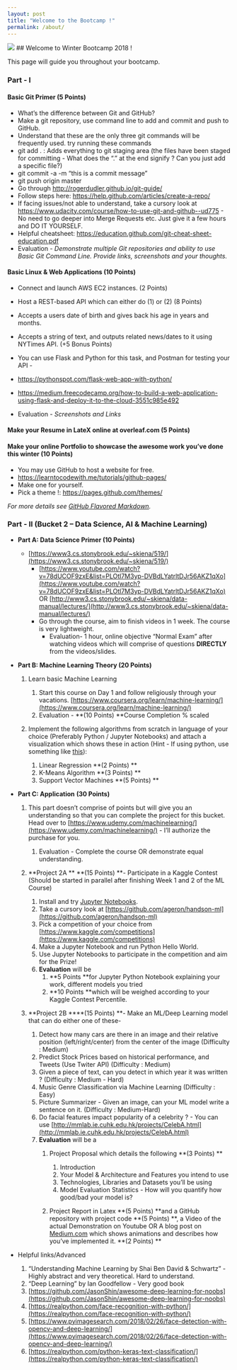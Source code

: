 ```yaml
---
layout: post
title: "Welcome to the Bootcamp !"
permalink: /about/
---
```

<img src="https://wbootcamp.github.io/assets/puppy.png"/>
## Welcome to Winter Bootcamp 2018 !

This page will guide you throughout your bootcamp.

### Part - I

#### Basic Git Primer (5 Points)
- What’s the difference between Git and GitHub?
- Make a git repository, use command line to add and commit and push to GitHub.
- Understand that these are the only three git commands will be frequently used. try running these commands
- git add . : Adds everything to git staging area (the files have been staged for committing - What does the “.” at the end signify ? Can you just add a specific file?)
- git commit -a -m “this is a commit message”
- git push origin master 
- Go through http://rogerdudler.github.io/git-guide/ 
- Follow steps here: https://help.github.com/articles/create-a-repo/ 
- If facing issues/not able to understand, take a cursory look at https://www.udacity.com/course/how-to-use-git-and-github--ud775 - No need to go deeper into Merge Requests etc. Just give it a few hours and DO IT YOURSELF.
- Helpful cheatsheet: https://education.github.com/git-cheat-sheet-education.pdf 
- Evaluation - _Demonstrate multiple Git repositories and ability to use Basic Git Command Line. Provide links, screenshots and your thoughts._



#### Basic Linux & Web Applications (10 Points)
- Connect and launch AWS EC2 instances. (2 Points)
- Host a REST-based API which can either do (1) or (2) (8 Points)
- Accepts a users date of birth and gives back his age in years and months. 
- Accepts a string of text, and outputs related news/dates to it using NYTimes API. (+5 Bonus Points)
- You can use Flask and Python for this task, and Postman for testing your API - 
- https://pythonspot.com/flask-web-app-with-python/
- https://medium.freecodecamp.org/how-to-build-a-web-application-using-flask-and-deploy-it-to-the-cloud-3551c985e492 

- Evaluation - _Screenshots and Links_


#### Make your Resume in LateX online at overleaf.com  (5 Points)


#### Make your online Portfolio to showcase the awesome work you’ve done this winter (10 Points)
- You may use GitHub to host a website for free. 
- https://learntocodewith.me/tutorials/github-pages/ 
- Make one for yourself.
- Pick a theme !: https://pages.github.com/themes/ 

_For more details see [GitHub Flavored Markdown](https://guides.github.com/features/mastering-markdown/)._



### Part - II (Bucket 2 – Data Science, AI & Machine Learning)
- **Part A: Data Science Primer (10 Points)**
    - [https://www3.cs.stonybrook.edu/~skiena/519/](https://www3.cs.stonybrook.edu/~skiena/519/) 
        - [https://www.youtube.com/watch?v=78dUCOF9zxE&list=PLOtl7M3yp-DVBdLYatrltDJr56AKZ1qXo](https://www.youtube.com/watch?v=78dUCOF9zxE&list=PLOtl7M3yp-DVBdLYatrltDJr56AKZ1qXo) OR [http://www3.cs.stonybrook.edu/~skiena/data-manual/lectures/](http://www3.cs.stonybrook.edu/~skiena/data-manual/lectures/) 
        - Go through the course, aim to finish videos in 1 week. The course is very lightweight.
            - Evaluation- 1 hour, online objective “Normal Exam” after watching videos which will comprise of questions **DIRECTLY** from the videos/slides.

- **Part B: Machine Learning Theory (20 Points)**
    1. Learn basic Machine Learning
        1. Start this course on Day 1 and follow religiously through your vacations. [https://www.coursera.org/learn/machine-learning/](https://www.coursera.org/learn/machine-learning/)
        2. Evaluation - **(10 Points) **Course Completion % scaled 

    2. Implement the following algorithms from scratch in language of your choice (Preferably Python / Jupyter Notebooks) and attach a visualization which shows these in action  (Hint - If using python, use something like [this](http://louistiao.me/notes/visualizing-and-animating-optimization-algorithms-with-matplotlib/)):
        1. Linear Regression **(2 Points) **
        2. K-Means Algorithm **(3 Points) **
        3. Support Vector Machines **(5 Points) **

- **Part C: Application** **(30 Points)**
    1. This part doesn’t comprise of points but will give you an understanding so that you can complete the project for this bucket. Head over to [https://www.udemy.com/machinelearning/](https://www.udemy.com/machinelearning/) - I’ll authorize the purchase for you. 
        1. Evaluation - Complete the course OR demonstrate equal understanding.

    2. **Project 2A ** **(15 Points) **- Participate in a Kaggle Contest (Should be started in parallel after finishing Week 1 and 2 of the ML Course)
        1. Install and try [Jupyter Notebooks](https://www.datacamp.com/community/tutorials/tutorial-jupyter-notebook).
        2. Take a cursory look at [https://github.com/ageron/handson-ml](https://github.com/ageron/handson-ml) 
        3. Pick a competition of your choice from [https://www.kaggle.com/competitions](https://www.kaggle.com/competitions) 
        4. Make a Jupyter Notebook and run Python Hello World.
        5. Use Jupyter Notebooks to participate in the competition and aim for the Prize!
        6. **Evaluation** will be 
            1. **5 Points **for Jupyter Python Notebook explaining your work, different models you tried
            2. **10 Points **which will be weighed according to your Kaggle Contest Percentile.

    3. **Project 2B ****(15 Points) **- Make an ML/Deep Learning model that can do either one of these-
        1. Detect how many cars are there in an image and their relative position (left/right/center) from the center of the image (Difficulty : Medium)
        2. Predict Stock Prices based on historical performance, and Tweets (Use Twiter API) (Difficulty : Medium)
        3. Given a piece of text, can you detect in which year it was written ? (Difficulty : Medium - Hard)
        4. Music Genre Classification via Machine Learning (Difficulty : Easy)
        5. Picture Summarizer - Given an image, can your ML model write a sentence on it. (Difficulty : Medium-Hard)
        6. Do facial features impact popularity of a celebrity ? - You can use [http://mmlab.ie.cuhk.edu.hk/projects/CelebA.html](http://mmlab.ie.cuhk.edu.hk/projects/CelebA.html) 
        7. **Evaluation** will be a 
            1. Project Proposal which details the following **(3 Points) ** 
                1. Introduction
                2. Your Model & Architecture and Features you intend to use
                3. Technologies, Libraries and Datasets you’ll be using
                4. Model Evaluation Statistics - How will you quantify how good/bad your model is?

            2. Project Report in Latex **(5 Points) **and a GitHub repository with project code **(5 Points) **, a Video of the actual Demonstration on Youtube OR A blog post on [Medium.com](http://medium.com/) which shows animations and describes how you’ve implemented it. **(2 Points) ** 

- Helpful links/Advanced
    1. “Understanding Machine Learning by Shai Ben David & Schwartz” - Highly abstract and very theoretical. Hard to understand.
    2. “Deep Learning” by Ian Goodfellow - Very good book
    3. [https://github.com/JasonShin/awesome-deep-learning-for-noobs](https://github.com/JasonShin/awesome-deep-learning-for-noobs) 
    4. [https://realpython.com/face-recognition-with-python/](https://realpython.com/face-recognition-with-python/)
    5. [https://www.pyimagesearch.com/2018/02/26/face-detection-with-opencv-and-deep-learning/](https://www.pyimagesearch.com/2018/02/26/face-detection-with-opencv-and-deep-learning/) 
    6. [https://realpython.com/python-keras-text-classification/](https://realpython.com/python-keras-text-classification/) 
